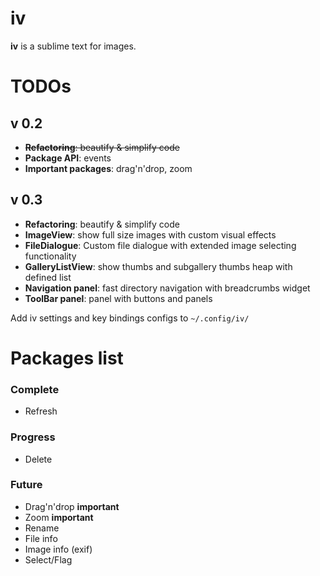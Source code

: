 iv
==

__iv__ is a sublime text for images.


TODOs
==

## v 0.2
* ~~**Refactoring**: beautify & simplify code~~
* **Package API**: events
* **Important packages**: drag'n'drop, zoom

## v 0.3
* **Refactoring**: beautify & simplify code
* **ImageView**: show full size images with custom visual effects
* **FileDialogue**: Custom file dialogue with extended image selecting functionality
* **GalleryListView**: show thumbs and subgallery thumbs heap with defined list
* **Navigation panel**: fast directory navigation with breadcrumbs widget
* **ToolBar panel**: panel with buttons and panels

Add iv settings and key bindings configs to `~/.config/iv/`

Packages list
===

### Complete

* Refresh

### Progress
* Delete

### Future
* Drag'n'drop **important**
* Zoom **important**
* Rename
* File info
* Image info (exif)
* Select/Flag
